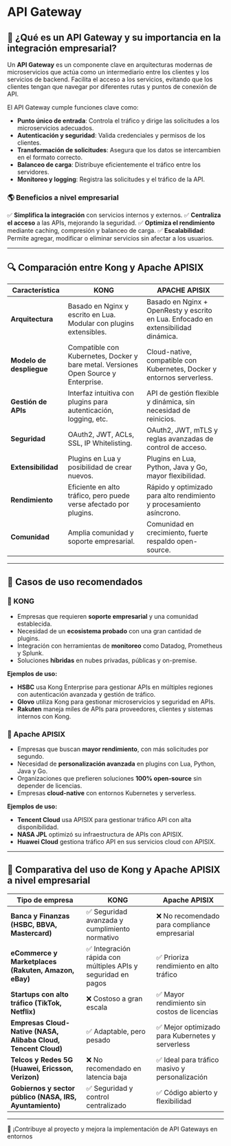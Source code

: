 # API Gateway

## 📌 ¿Qué es un API Gateway y su importancia en la integración empresarial?

Un **API Gateway** es un componente clave en arquitecturas modernas de microservicios que actúa como un intermediario entre los clientes y los servicios de backend. Facilita el acceso a los servicios, evitando que los clientes tengan que navegar por diferentes rutas y puntos de conexión de API. 

El API Gateway cumple funciones clave como:
- **Punto único de entrada**: Controla el tráfico y dirige las solicitudes a los microservicios adecuados.
- **Autenticación y seguridad**: Valida credenciales y permisos de los clientes.
- **Transformación de solicitudes**: Asegura que los datos se intercambien en el formato correcto.
- **Balanceo de carga**: Distribuye eficientemente el tráfico entre los servidores.
- **Monitoreo y logging**: Registra las solicitudes y el tráfico de la API.

### 🌎 **Beneficios a nivel empresarial**
✅ **Simplifica la integración** con servicios internos y externos.
✅ **Centraliza el acceso** a las APIs, mejorando la seguridad.
✅ **Optimiza el rendimiento** mediante caching, compresión y balanceo de carga.
✅ **Escalabilidad**: Permite agregar, modificar o eliminar servicios sin afectar a los usuarios.

---

## 🔍 Comparación entre Kong y Apache APISIX

| **Característica** | **KONG** | **APACHE APISIX** |
|-------------------|----------|------------------|
| **Arquitectura** | Basado en Nginx y escrito en Lua. Modular con plugins extensibles. | Basado en Nginx + OpenResty y escrito en Lua. Enfocado en extensibilidad dinámica. |
| **Modelo de despliegue** | Compatible con Kubernetes, Docker y bare metal. Versiones Open Source y Enterprise. | Cloud-native, compatible con Kubernetes, Docker y entornos serverless. |
| **Gestión de APIs** | Interfaz intuitiva con plugins para autenticación, logging, etc. | API de gestión flexible y dinámica, sin necesidad de reinicios. |
| **Seguridad** | OAuth2, JWT, ACLs, SSL, IP Whitelisting. | OAuth2, JWT, mTLS y reglas avanzadas de control de acceso. |
| **Extensibilidad** | Plugins en Lua y posibilidad de crear nuevos. | Plugins en Lua, Python, Java y Go, mayor flexibilidad. |
| **Rendimiento** | Eficiente en alto tráfico, pero puede verse afectado por plugins. | Rápido y optimizado para alto rendimiento y procesamiento asíncrono. |
| **Comunidad** | Amplia comunidad y soporte empresarial. | Comunidad en crecimiento, fuerte respaldo open-source. |

---

## 🚀 Casos de uso recomendados

### **🔹 KONG**
- Empresas que requieren **soporte empresarial** y una comunidad establecida.
- Necesidad de un **ecosistema probado** con una gran cantidad de plugins.
- Integración con herramientas de **monitoreo** como Datadog, Prometheus y Splunk.
- Soluciones **híbridas** en nubes privadas, públicas y on-premise.

**Ejemplos de uso:**
- **HSBC** usa Kong Enterprise para gestionar APIs en múltiples regiones con autenticación avanzada y gestión de tráfico.
- **Glovo** utiliza Kong para gestionar microservicios y seguridad en APIs.
- **Rakuten** maneja miles de APIs para proveedores, clientes y sistemas internos con Kong.

### **🔹 Apache APISIX**
- Empresas que buscan **mayor rendimiento**, con más solicitudes por segundo.
- Necesidad de **personalización avanzada** en plugins con Lua, Python, Java y Go.
- Organizaciones que prefieren soluciones **100% open-source** sin depender de licencias.
- Empresas **cloud-native** con entornos Kubernetes y serverless.

**Ejemplos de uso:**
- **Tencent Cloud** usa APISIX para gestionar tráfico API con alta disponibilidad.
- **NASA JPL** optimizó su infraestructura de APIs con APISIX.
- **Huawei Cloud** gestiona tráfico API en sus servicios cloud con APISIX.

---

## 🏢 Comparativa del uso de Kong y Apache APISIX a nivel empresarial

| **Tipo de empresa** | **KONG** | **Apache APISIX** |
|--------------------|----------|------------------|
| **Banca y Finanzas (HSBC, BBVA, Mastercard)** | ✅ Seguridad avanzada y cumplimiento normativo | ❌ No recomendado para compliance empresarial |
| **eCommerce y Marketplaces (Rakuten, Amazon, eBay)** | ✅ Integración rápida con múltiples APIs y seguridad en pagos | ✅ Prioriza rendimiento en alto tráfico |
| **Startups con alto tráfico (TikTok, Netflix)** | ❌ Costoso a gran escala | ✅ Mayor rendimiento sin costos de licencias |
| **Empresas Cloud-Native (NASA, Alibaba Cloud, Tencent Cloud)** | ✅ Adaptable, pero pesado | ✅ Mejor optimizado para Kubernetes y serverless |
| **Telcos y Redes 5G (Huawei, Ericsson, Verizon)** | ❌ No recomendado en latencia baja | ✅ Ideal para tráfico masivo y personalización |
| **Gobiernos y sector público (NASA, IRS, Ayuntamiento)** | ✅ Seguridad y control centralizado | ✅ Código abierto y flexibilidad |

---

📌 ¡Contribuye al proyecto y mejora la implementación de API Gateways en entornos